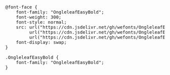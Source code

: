 <pre>
@font-face {
    font-family: "OngleleafEasyBold";
    font-weight: 300;
    font-style: normal;
    src: url("https://cdn.jsdelivr.net/gh/wefonts/OngleleafEasyBold/OngleleafEasyBold.woff2") format("woff2"),
         url("https://cdn.jsdelivr.net/gh/wefonts/OngleleafEasyBold/OngleleafEasyBold.woff") format("woff"),
         url("https://cdn.jsdelivr.net/gh/wefonts/OngleleafEasyBold/OngleleafEasyBold.ttf") format("truetype");
    font-display: swap;
}

.OngleleafEasyBold {
    font-family: "OngleleafEasyBold";
}
  
</pre>
